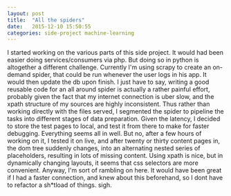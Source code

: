 ```yaml
---
layout: post
title:  "All the spiders"
date:   2015-12-10 15:50:55
categories: side-project machine-learning
---
```

I started working on the various parts of this side project. It would had been easier doing services/consumers via php.
But doing so in python is altogether a different challenge. Currently I'm using scrapy to create an on-demand spider, that could be
run whenever the user logs in his app. It would then update the db upon finish. I just have to say, writing a good reusable code
for an all around spider is actually a rather painful effort, probably given the fact that my internet connection is uber slow,
and the xpath structure of my sources are highly inconsistent. Thus rather than working directly with the files served,
I segmented the spider to pipeline the tasks into different stages of data preparation. 
Given the latency, I decided to store the test pages to local, and test it from there
to make for faster debugging. Everything seems all in well. But no, after a few hours of working on it,
I tested it on live, and after twenty or thirty content pages in, the dom tree suddenly changes, into an alternating nested
series of placeholders, resulting in lots of missing content. Using xpath is nice, but in dynamically changing layouts,
it seems that css selectors are more convenient. Anyway, I'm sort of rambling on here.
It would have been great if I had a faster connection, and knew about this beforehand, so I dont have to refactor 
a sh*tload of things. sigh.
